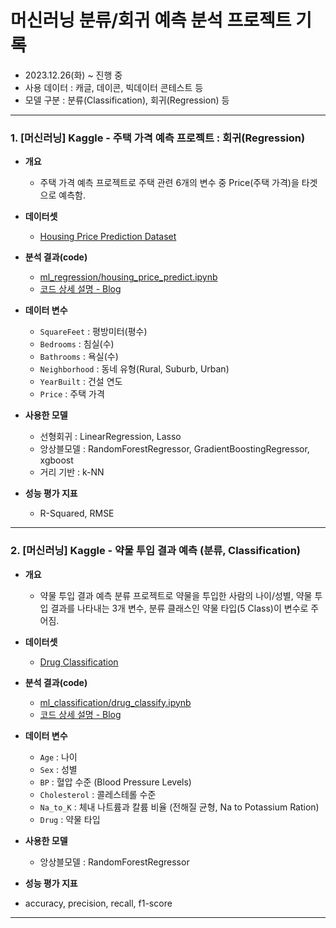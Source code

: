 # 머신러닝 분류/회귀 예측 분석 프로젝트 기록

- 2023.12.26(화) ~ 진행 중
- 사용 데이터 : 캐글, 데이콘, 빅데이터 콘테스트 등
- 모델 구분 : 분류(Classification), 회귀(Regression) 등

---

### 1. [머신러닝] Kaggle - 주택 가격 예측 프로젝트 : 회귀(Regression)

- **개요**
  - 주택 가격 예측 프로젝트로 주택 관련 6개의 변수 중 Price(주택 가격)을 타겟으로 예측함.

- **데이터셋**
  - [Housing Price Prediction Dataset](https://www.kaggle.com/datasets/muhammadbinimran/housing-price-prediction-data)

- **분석 결과(code)**
  - [ml_regression/housing_price_predict.ipynb](https://github.com/datasbb/machine-learning-project/blob/main/ml_regression/housing_price_predict.ipynb)
  - [코드 상세 설명 - Blog](https://blog.naver.com/databb/223303981394)

- **데이터 변수**
  - `SquareFeet` : 평방미터(평수)
  - `Bedrooms` : 침실(수)
  - `Bathrooms` : 욕실(수)
  - `Neighborhood` : 동네 유형(Rural, Suburb, Urban)
  - `YearBuilt` : 건설 연도
  - `Price` : 주택 가격

- **사용한 모델**
  - 선형회귀 : LinearRegression, Lasso
  - 앙상블모델 : RandomForestRegressor, GradientBoostingRegressor, xgboost
  - 거리 기반 : k-NN

- **성능 평가 지표**
  - R-Squared, RMSE
  
---

### 2. [머신러닝] Kaggle - 약물 투입 결과 예측 (분류, Classification)

- **개요**
  - 약물 투입 결과 예측 분류 프로젝트로 약물을 투입한 사람의 나이/성별, 약물 투입 결과를 나타내는 3개 변수, 분류 클래스인 약물 타입(5 Class)이 변수로 주어짐. 

- **데이터셋**
  - [Drug Classification](https://www.kaggle.com/datasets/prathamtripathi/drug-classification)

- **분석 결과(code)**
  - [ml_classification/drug_classify.ipynb](https://github.com/datasbb/machine-learning-project/blob/main/ml_classification/drug_classify.ipynb)
  - [코드 상세 설명 - Blog](https://blog.naver.com/databb/223311358149)

- **데이터 변수**
  - `Age` : 나이
  - `Sex` : 성별
  - `BP` : 혈압 수준 (Blood Pressure Levels)
  - `Cholesterol` : 콜레스테롤 수준
  - `Na_to_K` : 체내 나트륨과 칼륨 비율 (전해질 균형, Na to Potassium Ration)
  - `Drug` : 약물 타입

- **사용한 모델**
  - 앙상블모델 : RandomForestRegressor

- **성능 평가 지표**
- accuracy, precision, recall, f1-score
  
---